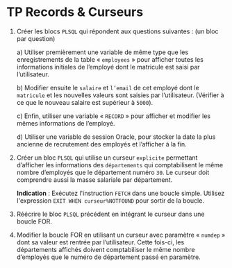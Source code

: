 # TP Records & Curseurs

1.	Créer les blocs `PLSQL` qui répondent aux questions suivantes : (un bloc par question) 

    a)	Utiliser premièrement une variable de même type que les enregistrements de la table « `employees` » pour afficher toutes les informations initiales de l’employé dont le matricule est saisi par l’utilisateur.

    b)	Modifier ensuite le `salaire` et `l’email` de cet employé dont le `matricule` et les nouvelles valeurs sont saisies par l’utilisateur. (Vérifier à ce que le nouveau salaire est supérieur à `5000`). 

    c)	Enfin, utiliser une variable « `RECORD` » pour afficher et modifier les mêmes informations de l’employé. 

    d)	Utiliser une variable de session Oracle, pour stocker la date la plus ancienne de recrutement des employés et l’afficher à la fin.

2.	Créer un bloc `PLSQL` qui utilise un curseur `explicite` permettant d’afficher les informations des `départements` qui comptabilisent le même nombre d’employés que le département numéro `30`. Le curseur doit comprendre aussi la masse salariale par département. 

    **Indication** : Exécutez l'instruction `FETCH` dans une boucle simple.
    Utilisez l'expression `EXIT WHEN curseur%NOTFOUND` pour sortir de la boucle.

3.	Réécrire le bloc `PLSQL` précédent en intégrant le curseur dans une boucle FOR.

4.	Modifier la boucle FOR en utilisant un curseur avec paramètre « `numdep` » dont sa valeur est rentrée par l’utilisateur. Cette fois-ci, les départements affichés doivent comptabiliser le même nombre d’employés que le numéro de département passé en paramètre.
